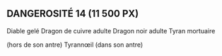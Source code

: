 ## DANGEROSITÉ 14 (11 500 PX)

Diable gelé
Dragon de cuivre adulte
Dragon noir adulte
Tyran mortuaire

(hors de son antre)
Tyrannœil (dans son antre)
